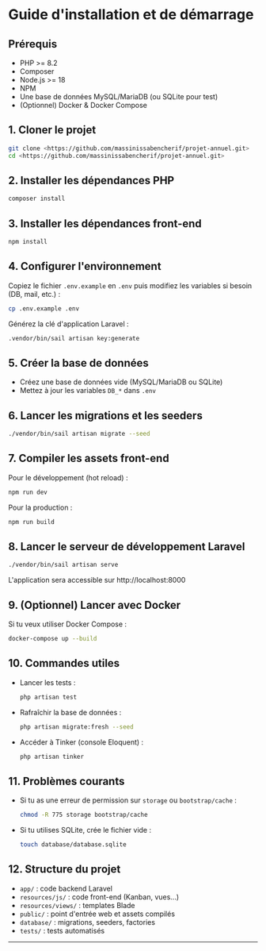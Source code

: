 # Guide d'installation et de démarrage

## Prérequis
- PHP >= 8.2
- Composer
- Node.js >= 18
- NPM
- Une base de données MySQL/MariaDB (ou SQLite pour test)
- (Optionnel) Docker & Docker Compose

## 1. Cloner le projet
```bash
git clone <https://github.com/massinissabencherif/projet-annuel.git>
cd <https://github.com/massinissabencherif/projet-annuel.git>
```

## 2. Installer les dépendances PHP
```bash
composer install
```

## 3. Installer les dépendances front-end
```bash
npm install
```

## 4. Configurer l'environnement
Copiez le fichier `.env.example` en `.env` puis modifiez les variables si besoin (DB, mail, etc.) :
```bash
cp .env.example .env
```

Générez la clé d'application Laravel :
```bash
.vendor/bin/sail artisan key:generate
```

## 5. Créer la base de données
- Créez une base de données vide (MySQL/MariaDB ou SQLite)
- Mettez à jour les variables `DB_*` dans `.env`

## 6. Lancer les migrations et les seeders
```bash
./vendor/bin/sail artisan migrate --seed
```

## 7. Compiler les assets front-end
Pour le développement (hot reload) :
```bash
npm run dev
```
Pour la production :
```bash
npm run build
```

## 8. Lancer le serveur de développement Laravel
```bash
./vendor/bin/sail artisan serve
```

L'application sera accessible sur http://localhost:8000

## 9. (Optionnel) Lancer avec Docker
Si tu veux utiliser Docker Compose :
```bash
docker-compose up --build
```

## 10. Commandes utiles
- Lancer les tests :
  ```bash
  php artisan test
  ```
- Rafraîchir la base de données :
  ```bash
  php artisan migrate:fresh --seed
  ```
- Accéder à Tinker (console Eloquent) :
  ```bash
  php artisan tinker
  ```

## 11. Problèmes courants
- Si tu as une erreur de permission sur `storage` ou `bootstrap/cache` :
  ```bash
  chmod -R 775 storage bootstrap/cache
  ```
- Si tu utilises SQLite, crée le fichier vide :
  ```bash
  touch database/database.sqlite
  ```

## 12. Structure du projet
- `app/` : code backend Laravel
- `resources/js/` : code front-end (Kanban, vues...)
- `resources/views/` : templates Blade
- `public/` : point d'entrée web et assets compilés
- `database/` : migrations, seeders, factories
- `tests/` : tests automatisés

---
